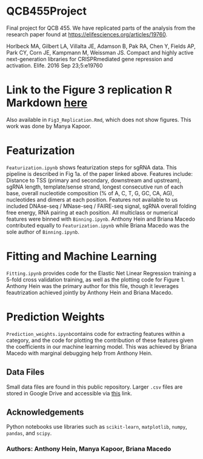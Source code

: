# QCB455Project
Final project for QCB 455. We have replicated parts of the analysis from the research paper found at https://elifesciences.org/articles/19760.

Horlbeck MA, Gilbert LA, Villalta JE, Adamson B, Pak RA, Chen Y, Fields AP, Park CY, Corn
JE, Kampmann M, Weissman JS. Compact and highly active next-generation libraries for CRISPRmediated gene repression and activation. Elife. 2016 Sep 23;5:e19760

# **Link to the Figure 3 replication R Markdown [here](http://notes.anthonyhein.com/Fig3_Replication.html)**
Also available in `Fig3_Replication.Rmd`, which does not show figures. This work was done by Manya Kapoor.

# Featurization 
`Featurization.ipynb` shows featurization steps for sgRNA data. This pipeline is described in Fig 1a. of the paper linked above. Features include: Distance to TSS (primary and secondary, downstream and upstream), sgRNA length, template/sense strand, longest consecutive run of each base, overall nucleotide composition (% of A, C, T, G, GC, CA, AG), nucleotides and dimers at each position. Features not available to us included DNAse-seq / MNase-seq / FAIRE-seq signal, sgRNA overall folding free energy, RNA pairing at each position. All multiclass or numerical features were binned with `Binning.ipynb`. Anthony Hein and Briana Macedo contributed equally to `Featurization.ipynb` while Briana Macedo was the sole author of `Binning.ipynb`.


# Fitting and Machine Learning
`Fitting.ipynb` provides code for the Elastic Net Linear Regression training a 5-fold cross validation training, as well as the plotting code for Figure 1. Anthony Hein was the primary author for this file, though it leverages feautrization achieved jointly by Anthony Hein and Briana Macedo.

# Prediction Weights
`Prediction_weights.ipynb`contains code for extracting features within a category, and the code for plotting the contribution of these features given the coefficients in our machine learning model. This was achieved by Briana Macedo with marginal debugging help from Anthony Hein.


## Data Files

Small data files are found in this public repository. Larger `.csv` files are stored in Google Drive and accessible via [this](https://drive.google.com/drive/folders/1hBk8SSjvc3XTXX40mjz9nQmcTlPxaT0S?usp=sharing) link.

## Acknowledgements

Python notebooks use libraries such as `scikit-learn`, `matplotlib`, `numpy`, `pandas`, and `scipy`.

### Authors: Anthony Hein, Manya Kapoor, Briana Macedo

